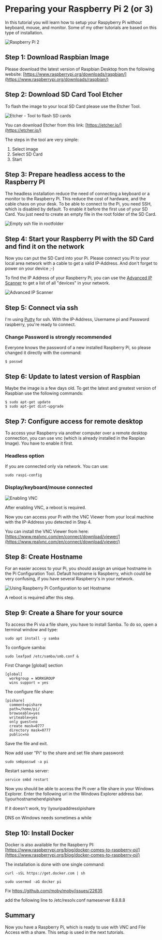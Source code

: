 # Preparing your Raspberry Pi 2 (or 3) 

In this tutorial you will learn how to setup your Raspyberry Pi without keyboard, mouse, and monitor. 
Some of my other tutorials are based on this type of installation.

![Raspberry Pi 2](images/raspberrypi2.jpeg)

## Step 1: Download Raspbian Image

Please download the latest version of Raspbian Desktop from the following website: 
[https://www.raspberrypi.org/downloads/raspbian/](https://www.raspberrypi.org/downloads/raspbian/)

## Step 2: Download SD Card Tool Etcher

To flash the image to your local SD Card please use the Etcher Tool. 

![Etcher - Tool to flash SD cards](images/etcher.png)

You can download Etcher from this link: [https://etcher.io/](https://etcher.io/)

The steps in the tool are very simple:
1. Select image
2. Select SD Card
3. Start

## Step 3: Prepare headless access to the Raspberry PI

The headless installation reduce the need of connecting a keyboard or a monitor to the Raspberry Pi. This reduce the cost of hardware, and the cable chaos on your desk. To be able to connect to the Pi, you need SSH, which is disabled by default. To enable it before the first use of your SD Card. You just need to create an empty file in the root folder of the SD Card.

![Empty ssh file in rootfolder](images/ssh.png)

## Step 4: Start your Raspberry PI with the SD Card and find it on the network 

Now you can put the SD Card into your Pi. Please connect you Pi to your local area network with a cable to get a valid IP-Address. And don't forget to power on your device ;-)

To find the IP Address of your Raspberry Pi, you can use the [Advanced IP Scanner](http://www.advanced-ip-scanner.com/de/) to get a list of all "devices" in your network. 

![Advanced IP Scanner](images/advancedipscanner.png)

## Step 5: Connect via ssh

I'm using [Putty](http://www.putty.org/) for ssh. With the IP-Address, Username pi and Password raspberry, you're ready to connect.

### Change Password is strongly recommended

Everyone knows the password of a new installed Raspberry Pi, so please changed it directly with the command:

``` 
$ passwd
```

## Step 6: Update to latest version of Raspbian

Maybe the image is a few days old. To get the latest and greatest version of Raspbian use the following commands: 

```
$ sudo apt-get update
$ sudo apt-get dist-upgrade
```

## Step 7: Configure access for remote desktop

To access your Raspberry via another computer over a remote desktop connection, you can use vnc (which is already installed in the Raspian Image). You have to enable it first.

### Headless option
If you are connected only via network. You can use: 

``` 
sudo raspi-config
``` 

### Display/keyboard/mouse connected


![Enabling VNC](images/enablevnc.png)

After enabling VNC, a reboot is required.

Now you can access your Pi with the VNC Viewer from your local machine with the IP-Address you detected in Step 4. 

You can install the VNC Viewer from here: [https://www.realvnc.com/en/connect/download/viewer/](https://www.realvnc.com/en/connect/download/viewer/)

## Step 8: Create Hostname

For an easier access to your Pi, you should assign an unique hostname in the Pi Configuration Tool. Default hostname is Raspberry, which could be very confusing, if you have several Raspberry's in your network. 

![Using Raspberry Pi Configuration to set Hostname](images/sethostname.png)

A reboot is required after this step. 

## Step 9: Create a Share for your source

To access the Pi via a file share, you have to install Samba. To do so, open a terminal window and type: 

```
sudo apt install -y samba
```

To configure samba: 

```  
sudo leafpad /etc/samba/smb.conf &
``` 

First Change [global] section 
``` 
[global]
  workgroup = WORKGROUP
  wins support = yes
``` 

The configure file share:

``` 
[pishare]
  comment=pishare
  path=/home/pi/
  browseable=yes
  writeable=yes
  only guest=no
  create mask=0777
  directory mask=0777
  public=no
``` 

Save the file and exit. 

Now add user "Pi" to the share and set file share password:

```
sudo smbpasswd -a pi
```

Restart samba server:
``` 
service smbd restart
``` 

Now you should be able to access the Pi over a file share in your Windows Explorer. Enter the following url in the Windows Explorer address bar.
\\\\yourhostnamehere\pishare

If it doesn't work, try 
\\\\youripaddress\pishare

DNS on Windows needs sometimes a while

## Step 10: Install Docker

Docker is also available for the Raspberry PI: 
[https://www.raspberrypi.org/blog/docker-comes-to-raspberry-pi/](https://www.raspberrypi.org/blog/docker-comes-to-raspberry-pi/)

The installation is done with one single command:

```
curl -sSL https://get.docker.com | sh

sudo usermod -aG docker pi
```

Fix https://github.com/moby/moby/issues/22635

add the following line to /etc/resolv.conf
nameserver 8.8.8.8


## Summary

Now you have a Raspberry Pi, which is ready to use with VNC and File Access with a share. This setup is used in the next tutorials.
